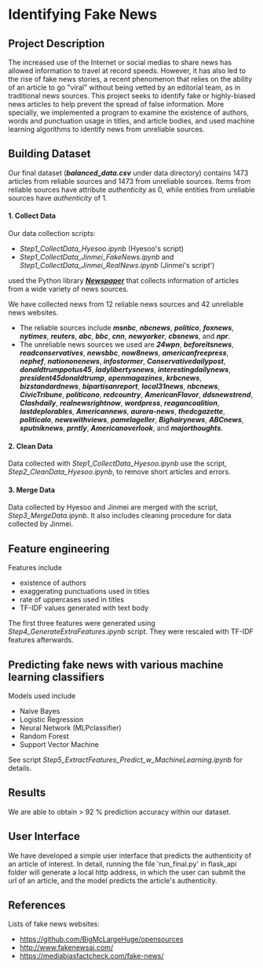#  Identifying Fake News


## Project Description

The increased use of the Internet or social medias to share news has allowed information to travel at record speeds. However, it has also led to the rise of fake news stories, a recent phenomenon that relies on the ability of an article to go "viral" without being vetted by an editorial team, as in traditional news sources. This project seeks to identify fake or highly-biased news articles to help prevent the spread of false information. More specially, we implemented a program to examine the existence of authors, words and punctuation usage in titles, and article bodies, and used machine learning algorithms to identify news from unreliable sources. 


## Building Dataset 
Our final dataset (**_balanced_data.csv_** under data directory) contains 1473 articles from reliable sources and 1473 from unreliable sources. Items from reliable sources have attribute _authenticity_ as 0, while entities from ureliable sources have _authenticity_ of 1. 

#### 1. Collect Data
Our data collection scripts:

* _Step1_CollectData_Hyesoo.ipynb_ (Hyesoo's script)
* _Step1_CollectData_Jinmei_FakeNews.ipynb_ and _Step1_CollectData_Jinmei_RealNews.ipynb_ (Jinmei's script')

used the Python library [***Newspaper***](http://newspaper.readthedocs.io/en/latest/) that collects information of articles from a wide variety of news sources. 

We have collected news from 12 reliable news sources and 42 unreliable news websites. 
* The reliable sources include **_msnbc_**, **_nbcnews_**, **_politico_**, **_foxnews_**, **_nytimes_**, **_reuters_**, **_abc_**, **_bbc_**, **_cnn_**, **_newyorker_**, **_cbsnews_**, and **_npr_**.
* The unreliable news sources we used are
**_24wpn_**, **_beforeitsnews_**, **_readconservatives_**, **_newsbbc_**, **_now8news_**, **_americanfreepress_**, **_nephef_**, **_nationonenews_**, **_infostormer_**, **_Conservativedailypost_**, **_donaldtrumppotus45_**, **_ladylibertysnews_**, **_interestingdailynews_**, **_president45donaldtrump_**, **_openmagazines_**, **_krbcnews_**, **_bizstandardnews_**, **_bipartisanreport_**, **_local31news_**, **_nbcnews_**, **_CivicTribune_**, **_politicono_**, **_redcountry_**, **_AmericanFlavor_**, **_ddsnewstrend_**, **_Clashdaily_**, **_realnewsrightnow_**, **_wordpress_**, **_reagancoalition_**, **_lastdeplorables_**, **_Americannews_**, **_aurora-news_**, **_thedcgazette_**, **_politicalo_**, **_newswithviews_**, **_pamelageller_**, **_Bighairynews_**, **_ABCnews_**, **_sputniknews_**, **_prntly_**, **_Americanoverlook_**, and **_majorthoughts_**.

#### 2. Clean Data

Data collected with _Step1_CollectData_Hyesoo.ipynb_ use the script, _Step2_CleanData_Hyesoo.ipynb_, to remove short articles and errors.

#### 3. Merge Data

Data collected by Hyesoo and Jinmei are merged with the script, _Step3_MergeData.ipynb_. It also includes cleaning procedure for data collected by Jinmei.


## Feature engineering

Features include
* existence of authors
* exaggerating punctuations used in titles
* rate of uppercases used in titles
* TF-IDF values generated with text body

The first three features were generated using _Step4_GenerateExtraFeatures.ipynb_ script. They were rescaled with TF-IDF features afterwards.


## Predicting fake news with various machine learning classifiers 
Models used include

* Naive Bayes
* Logistic Regression
* Neural Network (MLPclassifier)
* Random Forest
* Support Vector Machine

See script _Step5_ExtractFeatures_Predict_w_MachineLearning.ipynb_ for details.
## Results
We are able to obtain > 92 % prediction accuracy within our dataset.

## User Interface
We have developed a simple user interface that predicts the authenticity of an article of interest.
In detail, running the file 'run_final.py' in flask_api folder will generate a local http address, in which the user can submit the url of an article, and the model predicts the article's authenticity.


## References 
Lists of fake news websites:
* https://github.com/BigMcLargeHuge/opensources
* http://www.fakenewsai.com/
* https://mediabiasfactcheck.com/fake-news/
